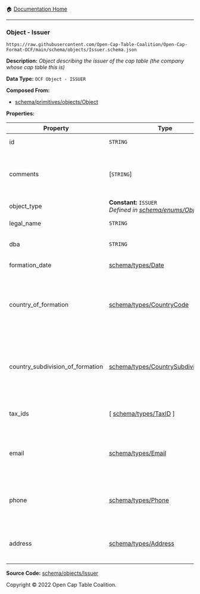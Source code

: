 :house: [Documentation Home](../../../README.md)

---

### Object - Issuer

`https://raw.githubusercontent.com/Open-Cap-Table-Coalition/Open-Cap-Format-OCF/main/schema/objects/Issuer.schema.json`

**Description:** _Object describing the issuer of the cap table (the company whose cap table this is)_

**Data Type:** `OCF Object - ISSUER`

**Composed From:**

- [schema/primitives/objects/Object](../primitives/objects/Object.md)

**Properties:**

| Property                         | Type                                                                                      | Description                                                                     | Required   |
| -------------------------------- | ----------------------------------------------------------------------------------------- | ------------------------------------------------------------------------------- | ---------- |
| id                               | `STRING`                                                                                  | Identifier for the object                                                       | `REQUIRED` |
| comments                         | [`STRING`]                                                                                | Unstructured text comments related to and stored for the object                 | -          |
| object_type                      | **Constant:** `ISSUER`</br>_Defined in [schema/enums/ObjectType](../enums/ObjectType.md)_ | Object type field                                                               | `REQUIRED` |
| legal_name                       | `STRING`                                                                                  | Legal name of the issuer                                                        | `REQUIRED` |
| dba                              | `STRING`                                                                                  | Doing Business As name                                                          | -          |
| formation_date                   | [schema/types/Date](../types/Date.md)                                                     | Date of formation                                                               | `REQUIRED` |
| country_of_formation             | [schema/types/CountryCode](../types/CountryCode.md)                                       | The country where the issuer company was legally formed (ISO 3166-1 alpha-2)    | `REQUIRED` |
| country_subdivision_of_formation | [schema/types/CountrySubdivisionCode](../types/CountrySubdivisionCode.md)                 | The state, province, or subdivision where the issuer company was legally formed | -          |
| tax_ids                          | [ [schema/types/TaxID](../types/TaxID.md) ]                                               | The tax ids for this issuer company                                             | -          |
| email                            | [schema/types/Email](../types/Email.md)                                                   | A work email that the issuer company can be reached at                          | -          |
| phone                            | [schema/types/Phone](../types/Phone.md)                                                   | A phone number that the issuer company can be reached at                        | -          |
| address                          | [schema/types/Address](../types/Address.md)                                               | The headquarters address of the issuing company                                 | -          |

**Source Code:** [schema/objects/Issuer](../../../../schema/objects/Issuer.schema.json)

Copyright © 2022 Open Cap Table Coalition.
